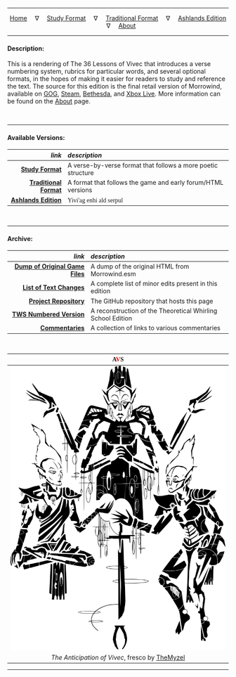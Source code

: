 
---

<!--- Jekyll Page Links -->

<center>
<a href="index.html">Home</a>
&emsp;&nabla;&emsp;
<a href="documents/index-study.html">Study Format</a>
&emsp;&nabla;&emsp;
<a href="documents/index-traditional.html">Traditional Format</a>
&emsp;&nabla;&emsp;
<a href="documents/index-ashlands.html">Ashlands Edition</a>
&emsp;&nabla;&emsp;
<a href="about.html">About</a>
</center>

<!--- Markdown Body Below: -->

---

#### Description:

This is a rendering of The 36 Lessons of Vivec that introduces a verse numbering system, rubrics for particular words, and several optional formats, in the hopes of making it easier for readers to study and reference the text. The source for this edition is the final retail version of Morrowind, available on [GOG][1], [Steam][2], [Bethesda][3], and [Xbox Live][4]. More information can be found on the [About][5] page.

[1]: https://www.gog.com/game/the_elder_scrolls_iii_morrowind_goty_edition
[2]: https://store.steampowered.com/app/22320/The_Elder_Scrolls_III_Morrowind_Game_of_the_Year_Edition/
[3]: https://elderscrolls.bethesda.net/en/morrowind
[4]: https://www.xbox.com/en-us/games/store/The-Elder-Scrolls-III-Morrowind/BXVCFBJBNS17
[5]: about.html

&#8203;

---

#### Available Versions:

|                      *link* | *description*                                                    |
|----------------------------:|:-----------------------------------------------------------------|
|       [__Study Format__][6] | A verse-by-verse format that follows a more poetic structure     |
| [__Traditional Format__][7] | A format that follows the game and early forum/HTML versions     |
|   [__Ashlands Edition__][8] | <span style="font-family:Daedric">Yivi'ag enhi ald serpul</span> |

[6]: documents/index-study.html
[7]: documents/index-traditional.html
[8]: documents/index-ashlands.html

&#8203;

---

#### Archive:

|                               *link* | *description*                                               |
|-------------------------------------:|:------------------------------------------------------------|
| [__Dump of Original Game Files__][9] | A dump of the original HTML from Morrowind.esm              |
|        [__List of Text Changes__][10] | A complete list of minor edits present in this edition      |
|         [__Project Repository__][11] | The GitHub repository that hosts this page                  |
|       [__TWS Numbered Version__][12] | A reconstruction of the Theoretical Whirling School Edition |
|               [__Commentaries__][13] | A collection of links to various commentaries               |

[9]: documents/index-esm.html
[10]: changes.html
[11]: https://github.com/mmillar-bolis/The-36-Lessons-of-Vivec
[12]: documents/index-nigedo.html
[13]: documents/index-commentaries.html

&#8203;

| <span style="font-family:Daedric">A<span style="color:red">V</span>S</span> |
|:---------------------------------------------------------------------------:|
|                                                ![Anticipation of Vivec][14] |
|                       *The Anticipation of Vivec*, fresco by [TheMyzel][15] |

[14]: assets/images/frescos/fresco_anticipation_of_vivec.svg
[15]: https://www.deviantart.com/themyzel/art/The-Anticipation-of-Vivec-142084895

---
